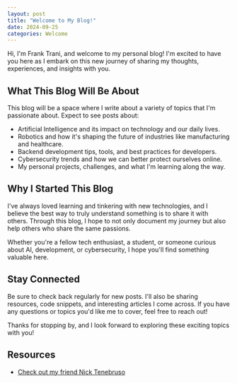 ```yaml
---
layout: post
title: "Welcome to My Blog!"
date: 2024-09-25
categories: Welcome
---
```



Hi, I'm Frank Trani, and welcome to my personal blog! I'm excited to have you here as I embark on this new journey of sharing my thoughts, experiences, and insights with you.

## What This Blog Will Be About

This blog will be a space where I write about a variety of topics that I'm passionate about. Expect to see posts about:

- Artificial Intelligence and its impact on technology and our daily lives.
- Robotics and how it's shaping the future of industries like manufacturing and healthcare.
- Backend development tips, tools, and best practices for developers.
- Cybersecurity trends and how we can better protect ourselves online.
- My personal projects, challenges, and what I'm learning along the way.

## Why I Started This Blog

I've always loved learning and tinkering with new technologies, and I believe the best way to truly understand something is to share it with others. Through this blog, I hope to not only document my journey but also help others who share the same passions.

Whether you're a fellow tech enthusiast, a student, or someone curious about AI, development, or cybersecurity, I hope you'll find something valuable here.

## Stay Connected

Be sure to check back regularly for new posts. I'll also be sharing resources, code snippets, and interesting articles I come across. If you have any questions or topics you'd like me to cover, feel free to reach out!

Thanks for stopping by, and I look forward to exploring these exciting topics with you!





## Resources

- [Check out my friend Nick Tenebruso](https://ntenebruso.com)
